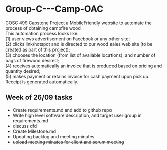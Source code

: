 # Group-C---Camp-OAC
COSC 499 Capstone Project
a MobileFriendly website to automate the process of obtaining campfire wood <br />
This automation process looks like: <br />
(1) user views advertisement on Facebook or any other site; <br />
(2) clicks link/hotspot and is directed to our wood sales web site (to be created as part of this project); <br />
(3) chooses the location (from list of available locations), and number of bags of firewood desired; <br />
(4) receives automatically an invoice that is produced based on pricing and quantity desired; <br />
(5) makes payment or retains invoice for cash payment upon pick up. Receipt is generated automatically.

## Week of 26/09 tasks
- Create requirements.md and add to github repo
- Write high level software description, and target user group in requirements.md
- discuss dfd
- Create Milestone.md
- Updating backlog and meeting minutes
- ~~upload meeting minutes for client and scrum meeting~~
